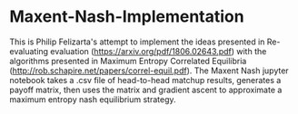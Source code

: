 # Maxent-Nash-Implementation
This is Philip Felizarta's attempt to implement the ideas presented in Re-evaluating evaluation (https://arxiv.org/pdf/1806.02643.pdf) with the algorithms presented in Maximum Entropy Correlated Equilibria (http://rob.schapire.net/papers/correl-equil.pdf). The Maxent Nash jupyter notebook takes a .csv file of head-to-head matchup results, generates a payoff matrix, then uses the matrix and gradient ascent to approximate a maximum entropy nash equilibrium strategy.

